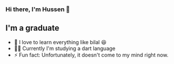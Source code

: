 ### Hi there, I'm Hussen 👋

## I'm a graduate

- 🌱 I love to learn everything like bilal 😆
- 👨‍🏫 Currently I'm studying a dart language
- ⚡ Fun fact: Unfortunately, it doesn't come to my mind right now.

